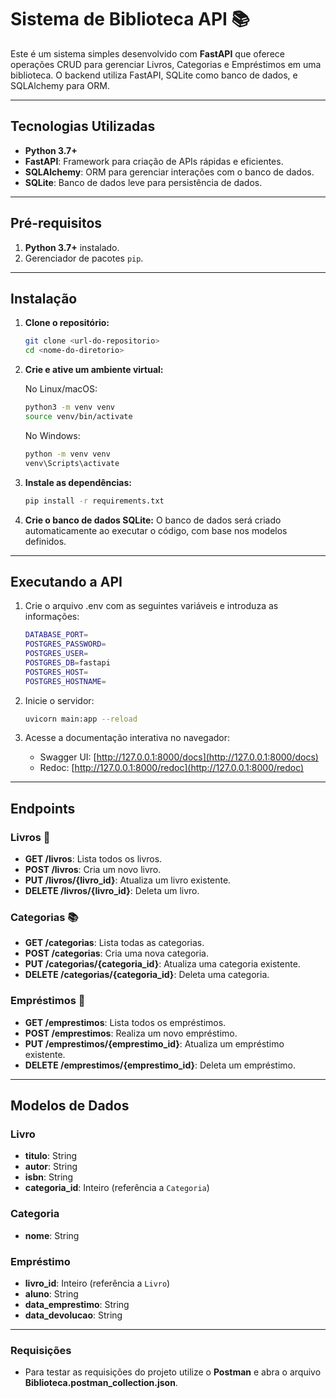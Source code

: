 # **Sistema de Biblioteca API** 📚

Este é um sistema simples desenvolvido com **FastAPI** que oferece operações CRUD para gerenciar Livros, Categorias e Empréstimos em uma biblioteca. O backend utiliza FastAPI, SQLite como banco de dados, e SQLAlchemy para ORM.

---

## **Tecnologias Utilizadas**

- **Python 3.7+**
- **FastAPI**: Framework para criação de APIs rápidas e eficientes.
- **SQLAlchemy**: ORM para gerenciar interações com o banco de dados.
- **SQLite**: Banco de dados leve para persistência de dados.

---

## **Pré-requisitos**

1. **Python 3.7+** instalado.
2. Gerenciador de pacotes `pip`.

---

## **Instalação**

1. **Clone o repositório:**

   ```bash
   git clone <url-do-repositorio>
   cd <nome-do-diretorio>
   ```

2. **Crie e ative um ambiente virtual:**

   No Linux/macOS:

   ```bash
   python3 -m venv venv
   source venv/bin/activate
   ```

   No Windows:

   ```cmd
   python -m venv venv
   venv\Scripts\activate
   ```

3. **Instale as dependências:**

   ```bash
   pip install -r requirements.txt
   ```

4. **Crie o banco de dados SQLite:**
   O banco de dados será criado automaticamente ao executar o código, com base nos modelos definidos.

---

## **Executando a API**

1. Crie o arquivo .env com as seguintes variáveis e introduza as informações:

   ```bash
   DATABASE_PORT=
   POSTGRES_PASSWORD=
   POSTGRES_USER=
   POSTGRES_DB=fastapi
   POSTGRES_HOST=
   POSTGRES_HOSTNAME=
   ```

2. Inicie o servidor:

   ```bash
   uvicorn main:app --reload
   ```

3. Acesse a documentação interativa no navegador:
   - Swagger UI: [http://127.0.0.1:8000/docs](http://127.0.0.1:8000/docs)
   - Redoc: [http://127.0.0.1:8000/redoc](http://127.0.0.1:8000/redoc)

---

## **Endpoints**

### Livros 📖

- **GET /livros**: Lista todos os livros.
- **POST /livros**: Cria um novo livro.
- **PUT /livros/{livro_id}**: Atualiza um livro existente.
- **DELETE /livros/{livro_id}**: Deleta um livro.

### Categorias 📚

- **GET /categorias**: Lista todas as categorias.
- **POST /categorias**: Cria uma nova categoria.
- **PUT /categorias/{categoria_id}**: Atualiza uma categoria existente.
- **DELETE /categorias/{categoria_id}**: Deleta uma categoria.

### Empréstimos 🔑

- **GET /emprestimos**: Lista todos os empréstimos.
- **POST /emprestimos**: Realiza um novo empréstimo.
- **PUT /emprestimos/{emprestimo_id}**: Atualiza um empréstimo existente.
- **DELETE /emprestimos/{emprestimo_id}**: Deleta um empréstimo.

---

## **Modelos de Dados**

### Livro

- **titulo**: String
- **autor**: String
- **isbn**: String
- **categoria_id**: Inteiro (referência a `Categoria`)

### Categoria

- **nome**: String

### Empréstimo

- **livro_id**: Inteiro (referência a `Livro`)
- **aluno**: String
- **data_emprestimo**: String
- **data_devolucao**: String

---

### **Requisições**

- Para testar as requisições do projeto utilize o **Postman** e abra o arquivo **Biblioteca.postman_collection.json**.
